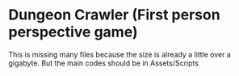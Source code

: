 # Dungeon Crawler (First person perspective game)
This is missing many files because the size is already a little over a gigabyte. But the main codes should be in Assets/Scripts
